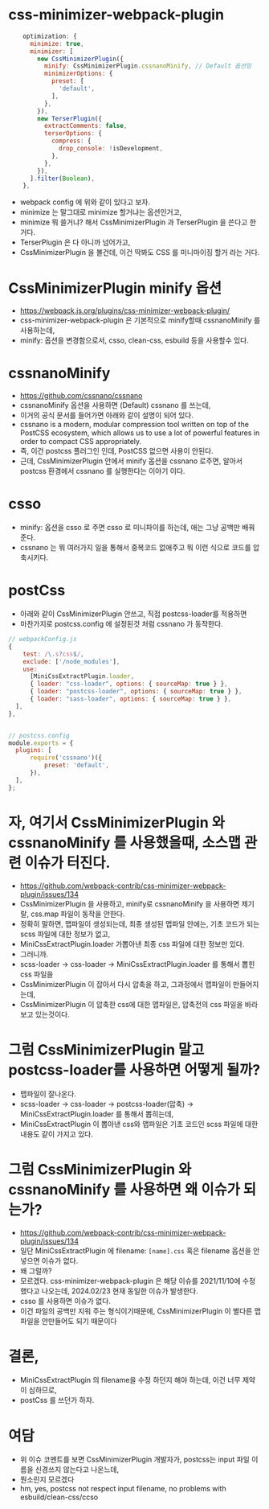 # css-minimizer-webpack-plugin

```js
    optimization: {
      minimize: true,
      minimizer: [
        new CssMinimizerPlugin({
          minify: CssMinimizerPlugin.cssnanoMinify, // Default 옵션임
          minimizerOptions: {
            preset: [
              'default',
            ],
          },
        }),
        new TerserPlugin({
          extractComments: false,
          terserOptions: {
            compress: {
              drop_console: !isDevelopment,
            },
          },
        }),
      ].filter(Boolean),
    },
```

- webpack config 에 위와 같이 있다고 보자. 
- minimize 는 말그대로 minimize 할거냐는 옵션인거고, 
- minimize 뭐 쓸거냐? 해서 CssMinimizerPlugin 과 TerserPlugin 을 쓴다고 한거다. 
- TerserPlugin 은 다 아니까 넘어가고, 
- CssMinimizerPlugin 을 볼건데, 이건 딱봐도 CSS 를 미니마이징 할거 라는 거다. 

# CssMinimizerPlugin minify 옵션 
- https://webpack.js.org/plugins/css-minimizer-webpack-plugin/
- css-minimizer-webpack-plugin 은 기본적으로 minify할때 cssnanoMinify 를 사용하는데, 
- minify: 옵션을 변경함으로서, csso, clean-css, esbuild 등을 사용할수 있다. 

# cssnanoMinify
- https://github.com/cssnano/cssnano
- cssnanoMinify 옵션을 사용하면 (Default) cssnano 를 쓰는데, 
- 이거의 공식 문서를 들어가면 아래와 같이 설명이 되어 있다. 
- cssnano is a modern, modular compression tool written on top of the PostCSS ecosystem, which allows us to use a lot of powerful features in order to compact CSS appropriately.
- 즉, 이건 postcss 플러그인 인데, PostCSS 없으면 사용이 안된다. 
- 근데, CssMinimizerPlugin 안에서 minify 옵션을 cssnano 로주면, 알아서 postcss 환경에서 cssnano 를 실행한다는 이야기 이다. 

# csso
- minify: 옵션을 csso 로 주면 csso 로 미니파이를 하는데, 애는 그냥 공백만 배꿔 준다. 
- cssnano 는 뭐 여러가지 일을 통해서 중복코드 없애주고 뭐 이런 식으로 코드를 압축시키다. 

# postCss

- 아래와 같이 CssMinimizerPlugin 안쓰고, 직접 postcss-loader를 적용하면 
- 마찬가지로 postcss.config 에 설정된것 처럼 cssnano 가 동작한다.
```js
// webpackConfig.js
{
    test: /\.s?css$/,
    exclude: ['/node_modules'],
    use: 
      [MiniCssExtractPlugin.loader, 
      { loader: "css-loader", options: { sourceMap: true } },
      { loader: "postcss-loader", options: { sourceMap: true } },
      { loader: "sass-loader", options: { sourceMap: true } },
  ],
},


// postcss.config
module.exports = {
  plugins: [
      require('cssnano')({
          preset: 'default',
      }),
  ],
};

```


# 자, 여기서 CssMinimizerPlugin 와 cssnanoMinify 를 사용했을때, 소스맵 관련 이슈가 터진다. 
- https://github.com/webpack-contrib/css-minimizer-webpack-plugin/issues/134
- CssMinimizerPlugin 을 사용하고, minify로 cssnanoMinify 을 사용하면 제기랄, css.map 파일이 동작을 안한다. 
- 정확히 말하면, 맵파일이 생성되는데, 최종 생성된 맵파일 안에는, 기초 코드가 되는 scss 파일에 대한 정보가 없고, 
- MiniCssExtractPlugin.loader 가뽑아낸 최종 css 파일에 대한 정보만 있다. 
- 그러니까. 
- scss-loader -> css-loader -> MiniCssExtractPlugin.loader 를 통해서 뽑힌 css 파일을 
- CssMinimizerPlugin 이 잡아서 다시 압축을 하고, 그과정에서 맵파일이 만들어지는데, 
- CssMinimizerPlugin 이 압축한 css에 대한 맵파일은, 압축전의 css 파일을 바라보고 있는것이다. 

# 그럼 CssMinimizerPlugin 말고 postcss-loader를 사용하면 어떻게 될까?
- 맵파일이 잘나온다.
- scss-loader -> css-loader -> postcss-loader(압축) -> MiniCssExtractPlugin.loader 를 통해서 뽑히는데,
- MiniCssExtractPlugin 이 뽑아낸 css와 맵파일은 기초 코드인 scss 파일에 대한 내용도 같이 가지고 있다. 

# 그럼 CssMinimizerPlugin 와 cssnanoMinify 를 사용하면 왜 이슈가 되는가?
- https://github.com/webpack-contrib/css-minimizer-webpack-plugin/issues/134
- 일단  MiniCssExtractPlugin 에  filename: `[name].css` 혹은 filename 옵션을 안넣으면 이슈가 없다. 
- 왜 그럴까?
- 모르겠다. css-minimizer-webpack-plugin 은 해당 이슈를 2021/11/10에 수정했다고 나오는데, 2024.02/23 현재 동일한 이슈가 발생한다. 
- csso 를 사용하면 이슈가 없다. 
- 이건 파일의 공백만 지워 주는 형식이기때문에, CssMinimizerPlugin 이 별다른 맵파일을 안만들어도 되기 때문이다 

# 결론, 
- MiniCssExtractPlugin 의 filename을 수정 하던지 해야 하는데, 이건 너무 제약이 심하므로, 
- postCss 를 쓰던가 하자. 

# 여담 
- 위 이슈 코멘트를 보면 CssMinimizerPlugin 개발자가, postcss는 input 파일 이름을 신경쓰지 않는다고 나온느데, 
- 뭔소린지 모르겠다
- hm, yes, postcss not respect input filename, no problems with esbuild/clean-css/ccso